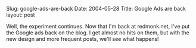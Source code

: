 Slug: google-ads-are-back
Date: 2004-05-28
Title: Google Ads are back
layout: post

Well, the experiment continues. Now that I&#39;m back at redmonk.net, I&#39;ve put the Google ads back on the blog. I get almost no hits on them, but with the new design and more frequent posts, we&#39;ll see what happens!
